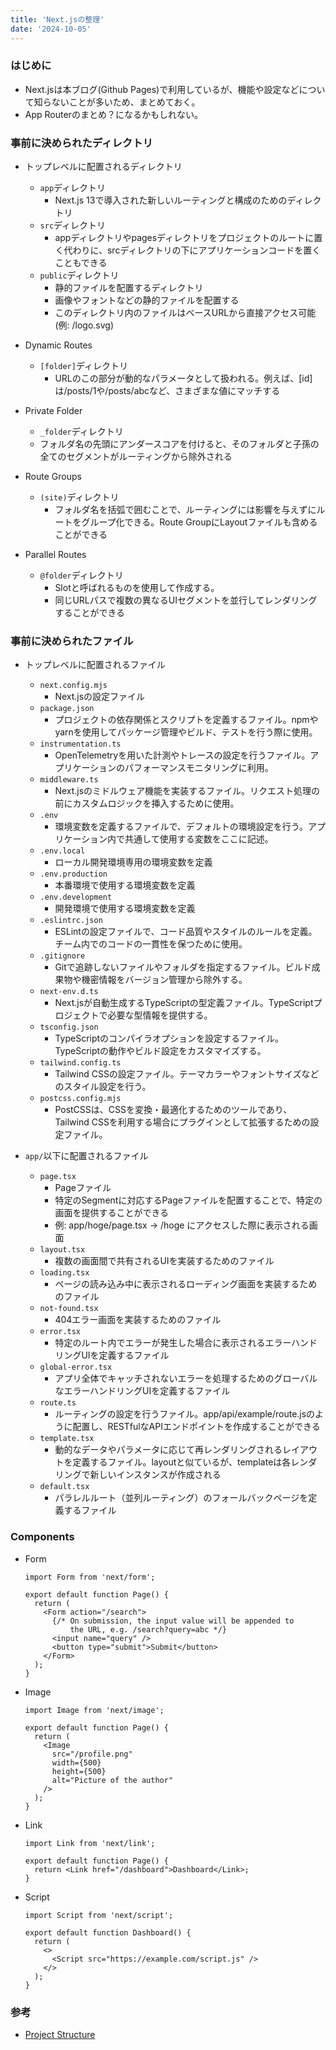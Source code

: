 ```yaml
---
title: 'Next.jsの整理'
date: '2024-10-05'
---
```


### はじめに

- Next.jsは本ブログ(Github Pages)で利用しているが、機能や設定などについて知らないことが多いため、まとめておく。
- App Routerのまとめ？になるかもしれない。

### 事前に決められたディレクトリ

- トップレベルに配置されるディレクトリ

  - `app`ディレクトリ
    - Next.js 13で導入された新しいルーティングと構成のためのディレクトリ
  - `src`ディレクトリ
    - appディレクトリやpagesディレクトリをプロジェクトのルートに置く代わりに、srcディレクトリの下にアプリケーションコードを置くこともできる
  - `public`ディレクトリ
    - 静的ファイルを配置するディレクトリ
    - 画像やフォントなどの静的ファイルを配置する
    - このディレクトリ内のファイルはベースURLから直接アクセス可能(例: /logo.svg)

- Dynamic Routes

  - `[folder]`ディレクトリ
    - URLのこの部分が動的なパラメータとして扱われる。例えば、[id]は/posts/1や/posts/abcなど、さまざまな値にマッチする

- Private Folder

  - `_folder`ディレクトリ
  - フォルダ名の先頭にアンダースコアを付けると、そのフォルダと子孫の全てのセグメントがルーティングから除外される

- Route Groups

  - `(site)`ディレクトリ
    - フォルダ名を括弧で囲むことで、ルーティングには影響を与えずにルートをグループ化できる。Route GroupにLayoutファイルも含めることができる

- Parallel Routes
  - `@folder`ディレクトリ
    - Slotと呼ばれるものを使用して作成する。
    - 同じURLパスで複数の異なるUIセグメントを並行してレンダリングすることができる

### 事前に決められたファイル

- トップレベルに配置されるファイル

  - `next.config.mjs`
    - Next.jsの設定ファイル
  - `package.json`
    - プロジェクトの依存関係とスクリプトを定義するファイル。npmやyarnを使用してパッケージ管理やビルド、テストを行う際に使用。
  - `instrumentation.ts`
    - OpenTelemetryを用いた計測やトレースの設定を行うファイル。アプリケーションのパフォーマンスモニタリングに利用。
  - `middleware.ts`
    - Next.jsのミドルウェア機能を実装するファイル。リクエスト処理の前にカスタムロジックを挿入するために使用。
  - `.env`
    - 環境変数を定義するファイルで、デフォルトの環境設定を行う。アプリケーション内で共通して使用する変数をここに記述。
  - `.env.local`
    - ローカル開発環境専用の環境変数を定義
  - `.env.production`
    - 本番環境で使用する環境変数を定義
  - `.env.development`
    - 開発環境で使用する環境変数を定義
  - `.eslintrc.json`
    - ESLintの設定ファイルで、コード品質やスタイルのルールを定義。チーム内でのコードの一貫性を保つために使用。
  - `.gitignore`
    - Gitで追跡しないファイルやフォルダを指定するファイル。ビルド成果物や機密情報をバージョン管理から除外する。
  - `next-env.d.ts`
    - Next.jsが自動生成するTypeScriptの型定義ファイル。TypeScriptプロジェクトで必要な型情報を提供する。
  - `tsconfig.json`
    - TypeScriptのコンパイラオプションを設定するファイル。TypeScriptの動作やビルド設定をカスタマイズする。
  - `tailwind.config.ts`
    - Tailwind CSSの設定ファイル。テーマカラーやフォントサイズなどのスタイル設定を行う。
  - `postcss.config.mjs`
    - PostCSSは、CSSを変換・最適化するためのツールであり、Tailwind CSSを利用する場合にプラグインとして拡張するための設定ファイル。

- `app/`以下に配置されるファイル

  - `page.tsx`
    - Pageファイル
    - 特定のSegmentに対応するPageファイルを配置することで、特定の画面を提供することができる
    - 例: app/hoge/page.tsx -> /hoge にアクセスした際に表示される画面
  - `layout.tsx`
    - 複数の画面間で共有されるUIを実装するためのファイル
  - `loading.tsx`
    - ページの読み込み中に表示されるローディング画面を実装するためのファイル
  - `not-found.tsx`
    - 404エラー画面を実装するためのファイル
  - `error.tsx`
    - 特定のルート内でエラーが発生した場合に表示されるエラーハンドリングUIを定義するファイル
  - `global-error.tsx`
    - アプリ全体でキャッチされないエラーを処理するためのグローバルなエラーハンドリングUIを定義するファイル
  - `route.ts`
    - ルーティングの設定を行うファイル。app/api/example/route.jsのように配置し、RESTfulなAPIエンドポイントを作成することができる
  - `template.tsx`
    - 動的なデータやパラメータに応じて再レンダリングされるレイアウトを定義するファイル。layoutと似ているが、templateは各レンダリングで新しいインスタンスが作成される
  - `default.tsx`
    - パラレルルート（並列ルーティング）のフォールバックページを定義するファイル

### Components

- Form

  ```tsx
  import Form from 'next/form';

  export default function Page() {
    return (
      <Form action="/search">
        {/* On submission, the input value will be appended to 
            the URL, e.g. /search?query=abc */}
        <input name="query" />
        <button type="submit">Submit</button>
      </Form>
    );
  }
  ```

- Image

  ```tsx
  import Image from 'next/image';

  export default function Page() {
    return (
      <Image
        src="/profile.png"
        width={500}
        height={500}
        alt="Picture of the author"
      />
    );
  }
  ```

- Link

  ```tsx
  import Link from 'next/link';

  export default function Page() {
    return <Link href="/dashboard">Dashboard</Link>;
  }
  ```

- Script

  ```tsx
  import Script from 'next/script';

  export default function Dashboard() {
    return (
      <>
        <Script src="https://example.com/script.js" />
      </>
    );
  }
  ```

### 参考

- [Project Structure](https://nextjs.org/docs/getting-started/project-structure)
